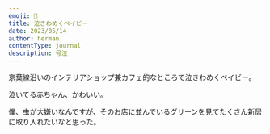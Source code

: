 ```yaml
---
emoji: 👶
title: 泣きわめくベイビー
date: 2023/05/14
author: herman
contentType: journal
description: 号泣
---
```

京葉線沿いのインテリアショップ兼カフェ的なところで泣きわめくベイビー。

泣いてる赤ちゃん、かわいい。

僕、虫が大嫌いなんですが、そのお店に並んでいるグリーンを見てたくさん新居に取り入れたいなと思った。
